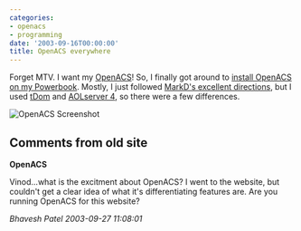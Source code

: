 ```yaml
---
categories:
- openacs
- programming
date: '2003-09-16T00:00:00'
title: OpenACS everywhere
---
```



Forget MTV. I want my [OpenACS](http://openacs.org)! So, I finally got around to [install OpenACS on my Powerbook](http://kurup.org/openacs/mac-install). Mostly, I just followed [MarkD's excellent directions](http://borkware.com/rants/openacs/), but I used [tDom](http://www.tdom.org/) and [AOLserver 4](http://aolserver.com/), so there were a few differences.

<img src="http://kurup.org/images/oacs-screen.jpg" alt="OpenACS Screenshot" />

<div id="comment-box">
<h2>Comments from old site</h2>

<div class="one-comment">
<p><b>OpenACS</b></p>
<p>
Vinod...what is the excitment about OpenACS? I went to the website,
but couldn't get a clear idea of what it's differentiating features
are. Are you running OpenACS for this website?
</p>
<address class="signature">
<span class="author">Bhavesh Patel</span>
<span class="date">2003-09-27 11:08:01</span>
</address>
</div>

</div>
